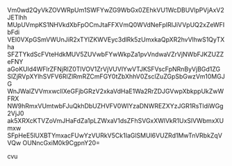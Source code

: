 Vm0wd2QyVkZOVWRpUm1SWFYwZG9WbGx0ZEhkVU1WcDBUVlpPVjAxV2JETlhh
MUpUVmpKS1NHVkdXbFpOCmJtaFFXVmQ0WVdNeFpIRlJiVVpUQ2xZeWFIbFdi
VEI0VXpGSmVWUnJiR2xTYlZKWVEyc3dlRk5zUmxkaQpXR2hvVlhwS1QyTXha
SFZTYkdScFVteHdkMUV5ZUVwbFYwWkpZa1pvVndwaVZrVjNWbFJKZUZZeFNY
aGoKUld4WFlrZFNjRlZ0TlVOV1ZrVjVUVlYwVTJKSFVscFpNRnByVjBGd1ZG
SlZjRVpXYlhSVFV6RlZlRmRZCmFGY0tZbXhhV0ZsclZuZGpSbGwzVm10MGJG
WnJWalZVVmxwcllXeGFjbGRzV2xkaVdHaE1Wa2RrZDJGVwpXbkppUkZwWFRX
NW9hRmxVUmtwbFJuQkhDbUZHVFV0WlYzaDNWREZXYzJGR1RsTldiWGg2VjJ0
ak5XRXcKTVZoVmJHaFdZa1pLZWxaV1dsZFhSVGxXWlVkR1UxSlVWbmxXUmxw
SFpHeE5lUXBTYmxacFUwYzVURkV5Ck1IaGlSMUl6VUZRd1MwTnVRbkZqVVQw
OUNncGxiM0k9CgpnY20=

cvu